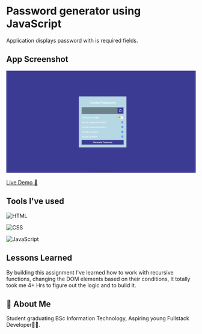 # Password generator using JavaScript

Application displays password with is required fields.

## App Screenshot

![App Screenshot](Image/Project.png)

[Live Demo 🔗](https://parveshahamed-password-generator.netlify.app/)

## Tools I've used

 ![HTML](https://img.shields.io/badge/HTML5-E34F26?style=for-the-badge&logo=html5&logoColor=white)

 ![CSS](https://img.shields.io/badge/CSS3-1572B6?style=for-the-badge&logo=css3&logoColor=white)

 ![JavaScript](https://img.shields.io/badge/JavaScript-323330?style=for-the-badge&logo=javascript&logoColor=F7DF1E)

## Lessons Learned

By building this assignment I've learned how to work with recursive functions, changing the DOM elements based on their conditions, It totally took me 4+ Hrs to figure out the logic and to bulid it.

## 🚀 About Me

 Student graduating BSc Information Technology, Aspiring young Fullstack Developer🧑‍💻.
